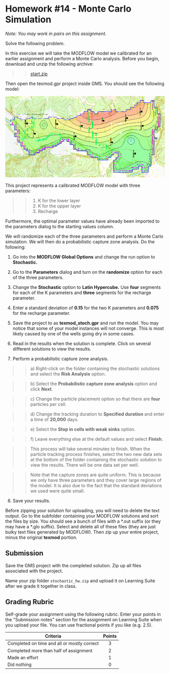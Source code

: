 # Homework #14 - Monte Carlo Simulation

_Note: You may work in pairs on this assignment._

Solve the following problem.

In this exercise we will take the MODFLOW model we calibrated for an earlier assignment and perform a Monte Carlo analysis. Before you begin, download and unzip the following archive:

>>[<u>start.zip</u>](start.zip)

Then open the texmod.gpr project inside GMS. You should see the following model:

![texmod.gif](texmod.gif)

This project represents a calibrated MODFLOW model with three parameters:

>>1. K for the lower layer<br>
>>2. K for the upper layer<br>
>>3. Recharge

Furthermore, the optimal parameter values have already been imported to the parameters dialog to the starting values column.

We will randomize each of the three parameters and perform a Monte Carlo simulation. We will then do a probabilistic capture zone analysis. Do the following:

1) Go into the **MODFLOW Global Options** and change the run option to **Stochastic.**

2) Go to the **Parameters** dialog and turn on the **randomize** option for each of the three parameters.

3) Change the **Stochastic** option to **Latin Hypercube.** Use **four** segments for each of the K parameters and **three** segments for the recharge parameter.

4) Enter a standard deviation of **0.15** for the two K parameters and **0.075** for the recharge parameter.

5) Save the project to as **texmod_stoch.gpr** and run the model. You may notice that some of your model instances will not converge. This is most likely caused by one of the wells going dry in some cases.

6) Read in the results when the solution is complete. Click on several different solutions to view the results.

7) Perform a probabilistic capture zone analysis.

>>a) Right-click on the folder containing the stochastic solutions and select the **Risk Analysis** option.

>>b) Select the **Probabilistic capture zone analysis** option and click **Next**.

>>c) Change the particle placement option so that there are **four** particles per cell.

>>d) Change the tracking duration to **Specified duration** and enter a time of **20,000** days.

>>e) Select the **Stop in cells with weak sinks** option.

>>f) Leave everything else at the default values and select **Finish.** 

>>This process will take several minutes to finish. When the particle tracking process finishes, select the two new data sets at the bottom of the folder containing the stochastic solution to view the results. There will be one data set per well.

>>Note that the capture zones are quite uniform. This is because we only have three parameters and they cover large regions of the model. It is also due to the fact that the standard deviations we used were quite small.

8) Save your results.

Before zipping your solution for uploading, you will need to delete the text output. Go to the subfolder containing your MODFLOW solutions and sort the files by size. You should see a bunch of files with a \*.out suffix (or they may have a \*.glo suffix). Select and delete all of these files (they are just bulky text files generated by MODFLOW). Then zip up your entire project, minus the original **texmod** portion.

## Submission

Save the GMS project with the completed solution. Zip up all files associated with the project.

Name your zip folder `stochastic_hw.zip` and upload it on Learning Suite after we grade it together in class.

## Grading Rubric

Self-grade your assignment using the following rubric. Enter your points in the "Submission notes" section for the assignment on Learning Suite when you upload your file. You can use fractional points if you like (e.g. 2.5).

| Criteria                                    | Points |
|---------------------------------------------|:------:|
| Completed on time and all or mostly correct |   3    |
| Completed more than half of assignment      |   2    |
| Made an effort                              |   1    |
| Did nothing                                 |   0    |
